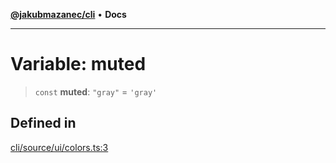 [**@jakubmazanec/cli**](../../../README.md) • **Docs**

---

# Variable: muted

> `const` **muted**: `"gray"` = `'gray'`

## Defined in

[cli/source/ui/colors.ts:3](https://github.com/jakubmazanec/tools/blob/3137813ef46c72d3c081751f960a2aa2c61ad567/packages/cli/source/ui/colors.ts#L3)
